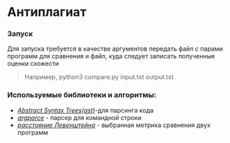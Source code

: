 # Антиплагиат
### Запуск
Для запуска требуется в качестве аргументов передать файл с парами программ для сравнения и файл, куда следует записать полученные оценки схожести
> Например, python3 compare.py input.txt output.txt

### Используемые библиотеки и алгоритмы:
- *[Abstract Syntax Trees(ast)](https://docs.python.org/3/library/ast.html)*-для парсинга кода
- *[argparce](https://docs.python.org/3/library/argparse.html)* - парсер для командной строки
- *[расстояние Левенштейна](https://en.wikipedia.org/wiki/Levenshtein_distance)* - выбранная метрика сравнения двух программ

